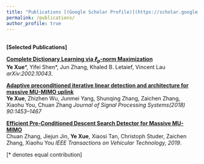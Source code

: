 ```yaml
---
title: "Publications [(Google Scholar Profile)](https://scholar.google.com.hk/citations?user=7A6ybEQAAAAJ&hl=en)"
permalink: /publications/
author_profile: true
---
```

<br>
<b>[Selected Publications]</b>

<b>[Complete Dictionary Learning via <i>ℓ</i><sub>p</sub>-norm Maximization](https://arxiv.org/pdf/2002.10043.pdf)</b> <br> 
<b>Ye Xue</b>\*, Yifei Shen\*, Jun Zhang, Khaled B. Letaief, Vincent Lau
<i>arXiv:2002.10043</i>.

<b>[Adaptive preconditioned iterative linear detection and architecture for massive MU-MIMO uplink](https://link.springer.com/content/pdf/10.1007/s11265-017-1317-8.pdf)</b> <br> 
<b>Ye Xue</b>,  Zhizhen Wu, Junmei Yang, Shunqing Zhang, Zaichen Zhang, Xiaohu You,  Chuan Zhang
<i>Journal of Signal Processing Systems(2018) 90:1453–1467</i>

<b>[Efficient Pre-Conditioned Descent Search Detector for Massive MU-MIMO](https://ieeexplore.ieee.org/stamp/stamp.jsp?arnumber=9007506)</b> <br> 
Chuan Zhang, Jiejun Jin, <b>Ye Xue</b>, Xiaosi Tan, Christoph Studer, Zaichen Zhang, Xiaohu You
<i>IEEE Transactions on Vehicular Technology, 2019</i>.


[\* denotes equal contribution]

